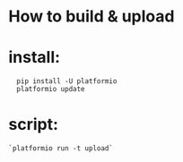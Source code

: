 # How to build & upload

# install:
   ```
     pip install -U platformio
     platformio update
   ```
   
# script:
    `platformio run -t upload`
